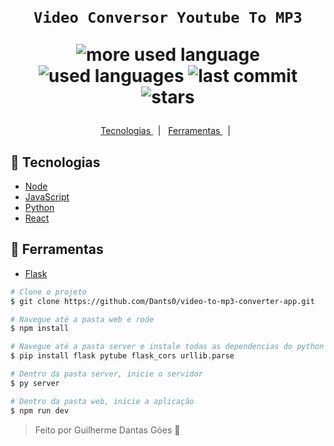 ﻿﻿<h1 align='center'>

    Video Conversor Youtube To MP3

   <p align="center">
      <img alt="more used language" src="https://img.shields.io/github/languages/top/Dants0/video-to-mp3-converter-app?color=171717&labelColor=FFE000">
      <img alt="used languages" src="https://img.shields.io/github/languages/count/Dants0/video-to-mp3-converter-app?color=171717&labelColor=FFE000">
      <img alt="last commit" src="https://img.shields.io/github/last-commit/Dants0/video-to-mp3-converter-app?color=171717&labelColor=FFE000">
      <img alt="stars" src="https://img.shields.io/github/stars/dants0/video-to-mp3-converter-app?color=171717&labelColor=FFE000">
  </p>  
</h1>

  <p align="center">
  <a href="#-Tecnologias"> Tecnologias </a>&nbsp;&nbsp;|&nbsp;&nbsp;
  <a href="#-Ferramentas"> Ferramentas </a>&nbsp;&nbsp;|&nbsp;&nbsp;
</p>


## 🧪 Tecnologias
- [Node](https://nodejs.org/pt-br/docs)
- [JavaScript](https://devdocs.io/javascript/)
- [Python](https://docs.python.org/3/)
- [React](https://react.dev)

## 🔧 Ferramentas
- [Flask](https://flask.palletsprojects.com/en/2.3.x/)

```bash
# Clone o projeto
$ git clone https://github.com/Dants0/video-to-mp3-converter-app.git

# Navegue até a pasta web e rode
$ npm install

# Navegue até a pasta server e instale todas as dependencias do python
$ pip install flask pytube flask_cors urllib.parse

# Dentro da pasta server, inicie o servidor
$ py server

# Dentro da pasta web, inicie a aplicação
$ npm run dev
```



<blockquote> Feito por Guilherme Dantas Góes 🤖</blockquote>
